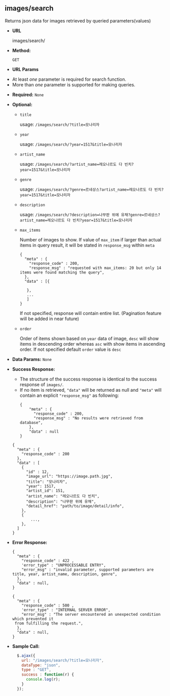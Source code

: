 **images/search**
----
  Returns json data for images retrieved by queried parameters(values)

* **URL**

  images/search/

* **Method:**

  `GET`

*  **URL Params**
  + At least *one* parameter is required for search function.
  + More than *one* parameter is supported for making queries.

   * **Required:**
    `None`

   * **Optional:**
      * `title`

        usage:
        `/images/search/?title=모나리자`

      * `year`

        usage:
        `/images/search/?year=1517&title=모나리자`

      * `artist_name`

        usage:
        `/images/search/?artist_name=레오나르도 다 빈치?year=1517&title=모나리자`

      * `genre`

        usage:
        `/images/search/?genre=르네상스?artist_name=레오나르도 다 빈치?year=1517&title=모나리자`

      * `description`

        usage:
        `/images/search/?description=나무판 위에 유채?genre=르네상스?artist_name=레오나르도 다 빈치?year=1517&title=모나리자`

      * `max_items`

        Number of images to show. If value of `max_item` if larger than actual items in query result, it will be stated in `response_msg` within `meta`
        ```
        {
          "meta" : {
            "response_code" : 200,
            "response_msg" : "requested with max_items: 20 but only 14 items were found matching the query",
          },
          "data" : [{

           },
           ...
           ]
        }
        ```
        If not specified, response will contain entire list. (Pagination feature will be added in near future)

      * `order`

        Order of items shown based on `year` data of image, `desc` will show items in descending order whereas `asc` with show items in ascending order. If not specified default `order` value is `desc`

* **Data Params:**
  `None`

* **Success Response:**

    + The structure of the success response is identical to the success response of `images/`.
    + If no item is retrieved, `"data"` will be returned as null and `"meta"` will contain an explicit `"response_msg"` as following:
      ```
      {
          "meta" : {
            "response_code" : 200,
            "response_msg" : "No results were retrieved from database",
          },
          "data" : null
      }
      ```

  ```
  {
    "meta" : {
      "response_code" : 200  
    },
    "data" : [
      {
        "id" : 12,
        "image_url": "https://image.path.jpg",
        "title": "모나리자",
        "year": 1517,
        "artist_id": 151,
        "artist_name": "레오나르도 다 빈치",
        "description": "나무판 위에 유채",
        "detail_href": "path/to/image/detail/info",
      },
      {
          ...,
      },
    ]
  }
  ```

* **Error Response:**
  ```
  {
    "meta" : {
      "response_code" : 422 ,
      'error_type" : "UNPROCESSABLE ENTRY",
      "error_msg" : "invalid parameter, supported parameters are title, year, artist_name, description, genre",
    },
    "data" : null,
  }
  ```
  
  ```
  {
    "meta" : {
      "response_code" : 500 ,
      'error_type" : "INTERNAL SERVER ERROR",
      "error_msg" : "The server encountered an unexpected condition which prevented it
   from fulfilling the request.",
    },
    "data" : null,
  }
  ```
* **Sample Call:**

  ```javascript
    $.ajax({
      url: "/images/search/?title=모나리자",
      dataType: "json",
      type : "GET",
      success : function(r) {
        console.log(r);
      }
    });
  ```
